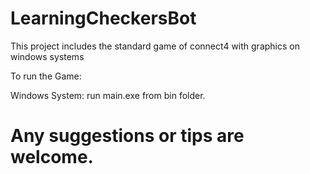 # LearningCheckersBot
This project includes the standard game of connect4 with graphics on windows systems

To run the Game:

Windows System: run main.exe from bin folder.

Any suggestions or tips are welcome.
=======
